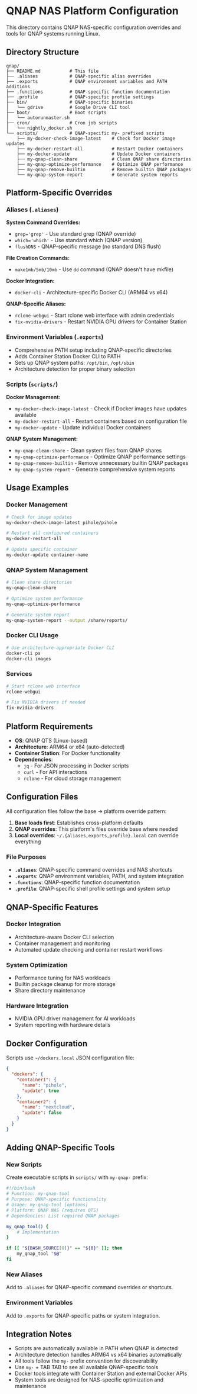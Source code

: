 # QNAP NAS Platform Configuration

This directory contains QNAP NAS-specific configuration overrides and tools for QNAP systems running Linux.

## Directory Structure

```
qnap/
├── README.md           # This file
├── .aliases            # QNAP-specific alias overrides
├── .exports            # QNAP environment variables and PATH additions
├── .functions          # QNAP-specific function documentation
├── .profile            # QNAP-specific profile settings
├── bin/                # QNAP-specific binaries
│   └── gdrive          # Google Drive CLI tool
├── boot/               # Boot scripts
│   └── autorunmaster.sh
├── cron/               # Cron job scripts
│   └── nightly_docker.sh
└── scripts/            # QNAP-specific my- prefixed scripts
    ├── my-docker-check-image-latest    # Check for Docker image updates
    ├── my-docker-restart-all           # Restart Docker containers
    ├── my-docker-update                # Update Docker containers
    ├── my-qnap-clean-share             # Clean QNAP share directories
    ├── my-qnap-optimize-performance    # Optimize QNAP performance
    ├── my-qnap-remove-builtin          # Remove builtin QNAP packages
    └── my-qnap-system-report           # Generate system reports
```

## Platform-Specific Overrides

### Aliases (`.aliases`)

**System Command Overrides:**
- `grep='grep'` - Use standard grep (QNAP override)
- `which='which'` - Use standard which (QNAP version)
- `flushDNS` - QNAP-specific message (no standard DNS flush)

**File Creation Commands:**
- `make1mb/5mb/10mb` - Use `dd` command (QNAP doesn't have mkfile)

**Docker Integration:**
- `docker-cli` - Architecture-specific Docker CLI (ARM64 vs x64)

**QNAP-Specific Aliases:**
- `rclone-webgui` - Start rclone web interface with admin credentials
- `fix-nvidia-drivers` - Restart NVIDIA GPU drivers for Container Station

### Environment Variables (`.exports`)

- Comprehensive PATH setup including QNAP-specific directories
- Adds Container Station Docker CLI to PATH
- Sets up QNAP system paths: `/opt/bin`, `/opt/sbin`
- Architecture detection for proper binary selection

### Scripts (`scripts/`)

**Docker Management:**
- `my-docker-check-image-latest` - Check if Docker images have updates available
- `my-docker-restart-all` - Restart containers based on configuration file
- `my-docker-update` - Update individual Docker containers

**QNAP System Management:**
- `my-qnap-clean-share` - Clean system files from QNAP shares
- `my-qnap-optimize-performance` - Optimize QNAP performance settings
- `my-qnap-remove-builtin` - Remove unnecessary builtin QNAP packages
- `my-qnap-system-report` - Generate comprehensive system reports

## Usage Examples

### Docker Management
```bash
# Check for image updates
my-docker-check-image-latest pihole/pihole

# Restart all configured containers
my-docker-restart-all

# Update specific container
my-docker-update container-name
```

### QNAP System Management
```bash
# Clean share directories
my-qnap-clean-share

# Optimize system performance
my-qnap-optimize-performance

# Generate system report
my-qnap-system-report --output /share/reports/
```

### Docker CLI Usage
```bash
# Use architecture-appropriate Docker CLI
docker-cli ps
docker-cli images
```

### Services
```bash
# Start rclone web interface
rclone-webgui

# Fix NVIDIA drivers if needed
fix-nvidia-drivers
```

## Platform Requirements

- **OS**: QNAP QTS (Linux-based)
- **Architecture**: ARM64 or x64 (auto-detected)
- **Container Station**: For Docker functionality
- **Dependencies**: 
  - `jq` - For JSON processing in Docker scripts
  - `curl` - For API interactions
  - `rclone` - For cloud storage management

## Configuration Files

All configuration files follow the base → platform override pattern:

1. **Base loads first**: Establishes cross-platform defaults
2. **QNAP overrides**: This platform's files override base where needed
3. **Local overrides**: `~/.{aliases,exports,profile}.local` can override everything

### File Purposes

- **`.aliases`**: QNAP-specific command overrides and NAS shortcuts
- **`.exports`**: QNAP environment variables, PATH, and system integration
- **`.functions`**: QNAP-specific function documentation
- **`.profile`**: QNAP-specific shell profile settings and system setup

## QNAP-Specific Features

### Docker Integration
- Architecture-aware Docker CLI selection
- Container management and monitoring
- Automated update checking and container restart workflows

### System Optimization
- Performance tuning for NAS workloads
- Builtin package cleanup for more storage
- Share directory maintenance

### Hardware Integration
- NVIDIA GPU driver management for AI workloads
- System reporting with hardware details

## Docker Configuration

Scripts use `~/dockers.local` JSON configuration file:

```json
{
  "dockers": {
    "container1": {
      "name": "pihole",
      "update": true
    },
    "container2": {
      "name": "nextcloud", 
      "update": false
    }
  }
}
```

## Adding QNAP-Specific Tools

### New Scripts
Create executable scripts in `scripts/` with `my-qnap-` prefix:

```bash
#!/bin/bash
# Function: my-qnap-tool
# Purpose: QNAP-specific functionality
# Usage: my-qnap-tool [options]
# Platform: QNAP NAS (requires QTS)
# Dependencies: List required QNAP packages

my_qnap_tool() {
    # Implementation
}

if [[ "${BASH_SOURCE[0]}" == "${0}" ]]; then
    my_qnap_tool "$@"
fi
```

### New Aliases
Add to `.aliases` for QNAP-specific command overrides or shortcuts.

### Environment Variables
Add to `.exports` for QNAP-specific paths or system integration.

## Integration Notes

- Scripts are automatically available in PATH when QNAP is detected
- Architecture detection handles ARM64 vs x64 binaries automatically
- All tools follow the `my-` prefix convention for discoverability
- Use `my-` + TAB TAB to see all available QNAP-specific tools
- Docker tools integrate with Container Station and external Docker APIs
- System tools are designed for NAS-specific optimization and maintenance